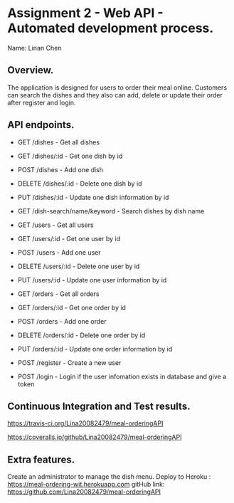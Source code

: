 # Assignment 2 - Web API - Automated development process.

Name: Linan Chen

## Overview.

The application is designed for users to order their meal online. Customers can search the dishes and they also can add, delete or update their order after register and login.

## API endpoints.
 + GET /dishes - Get all dishes
 + GET /dishes/:id - Get one dish by id
 + POST /dishes - Add one dish
 + DELETE /dishes/:id - Delete one dish by id
 + PUT /dishes/:id - Update one dish information by id
 + GET /dish-search/name/keyword - Search dishes by dish name
 
 + GET /users - Get all users
 + GET /users/:id - Get one user by id
 + POST /users - Add one user
 + DELETE /users/:id - Delete one user by id
 + PUT /users/:id - Update one user information by id

 + GET /orders - Get all orders
 + GET /orders/:id - Get one order by id
 + POST /orders - Add one order
 + DELETE /orders/:id - Delete one order by id
 + PUT /orders/:id - Update one order information by id

 + POST /register - Create a new user
 + POST /login - Login if the user infomation exists in database and give a token
 
 

## Continuous Integration and Test results.

https://travis-ci.org/Lina20082479/meal-orderingAPI

 

https://coveralls.io/github/Lina20082479/meal-orderingAPI


## Extra features.
Create an administrator to manage the dish menu.
Deploy to Heroku : https://meal-ordering-wit.herokuapp.com
gitHub link: https://github.com/Lina20082479/meal-orderingAPI